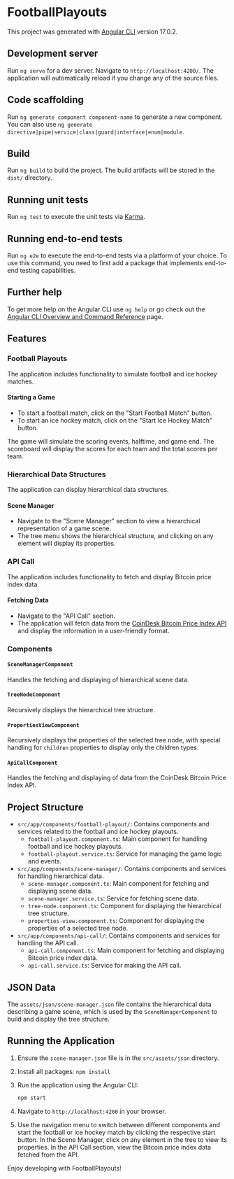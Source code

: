 # FootballPlayouts

This project was generated with [Angular CLI](https://github.com/angular/angular-cli) version 17.0.2.

## Development server

Run `ng serve` for a dev server. Navigate to `http://localhost:4200/`. The application will automatically reload if you change any of the source files.

## Code scaffolding

Run `ng generate component component-name` to generate a new component. You can also use `ng generate directive|pipe|service|class|guard|interface|enum|module`.

## Build

Run `ng build` to build the project. The build artifacts will be stored in the `dist/` directory.

## Running unit tests

Run `ng test` to execute the unit tests via [Karma](https://karma-runner.github.io).

## Running end-to-end tests

Run `ng e2e` to execute the end-to-end tests via a platform of your choice. To use this command, you need to first add a package that implements end-to-end testing capabilities.

## Further help

To get more help on the Angular CLI use `ng help` or go check out the [Angular CLI Overview and Command Reference](https://angular.io/cli) page.

## Features

### Football Playouts

The application includes functionality to simulate football and ice hockey matches. 

#### Starting a Game

- To start a football match, click on the "Start Football Match" button.
- To start an ice hockey match, click on the "Start Ice Hockey Match" button.

The game will simulate the scoring events, halftime, and game end. The scoreboard will display the scores for each team and the total scores per team.

### Hierarchical Data Structures

The application can display hierarchical data structures. 

#### Scene Manager

- Navigate to the "Scene Manager" section to view a hierarchical representation of a game scene.
- The tree menu shows the hierarchical structure, and clicking on any element will display its properties.

### API Call

The application includes functionality to fetch and display Bitcoin price index data.

#### Fetching Data

- Navigate to the "API Call" section.
- The application will fetch data from the [CoinDesk Bitcoin Price Index API](https://api.coindesk.com/v1/bpi/currentprice.json) and display the information in a user-friendly format.

### Components

#### `SceneManagerComponent`

Handles the fetching and displaying of hierarchical scene data.

#### `TreeNodeComponent`

Recursively displays the hierarchical tree structure.

#### `PropertiesViewComponent`

Recursively displays the properties of the selected tree node, with special handling for `children` properties to display only the children types.

#### `ApiCallComponent`

Handles the fetching and displaying of data from the CoinDesk Bitcoin Price Index API.

## Project Structure

- `src/app/components/football-playout/`: Contains components and services related to the football and ice hockey playouts.
  - `football-playout.component.ts`: Main component for handling football and ice hockey playouts.
  - `football-playout.service.ts`: Service for managing the game logic and events.
- `src/app/components/scene-manager/`: Contains components and services for handling hierarchical data.
  - `scene-manager.component.ts`: Main component for fetching and displaying scene data.
  - `scene-manager.service.ts`: Service for fetching scene data.
  - `tree-node.component.ts`: Component for displaying the hierarchical tree structure.
  - `properties-view.component.ts`: Component for displaying the properties of a selected tree node.
- `src/app/components/api-call/`: Contains components and services for handling the API call.
  - `api-call.component.ts`: Main component for fetching and displaying Bitcoin price index data.
  - `api-call.service.ts`: Service for making the API call.

## JSON Data

The `assets/json/scene-manager.json` file contains the hierarchical data describing a game scene, which is used by the `SceneManagerComponent` to build and display the tree structure.

## Running the Application

1. Ensure the `scene-manager.json` file is in the `src/assets/json` directory.
2. Install all packages:    ``` npm install ```

3. Run the application using the Angular CLI:
    ```bash
    npm start
    ```

4. Navigate to `http://localhost:4200` in your browser.

5. Use the navigation menu to switch between different components and start the football or ice hockey match by clicking the respective start button. In the Scene Manager, click on any element in the tree to view its properties. In the API Call section, view the Bitcoin price index data fetched from the API.

Enjoy developing with FootballPlayouts!
